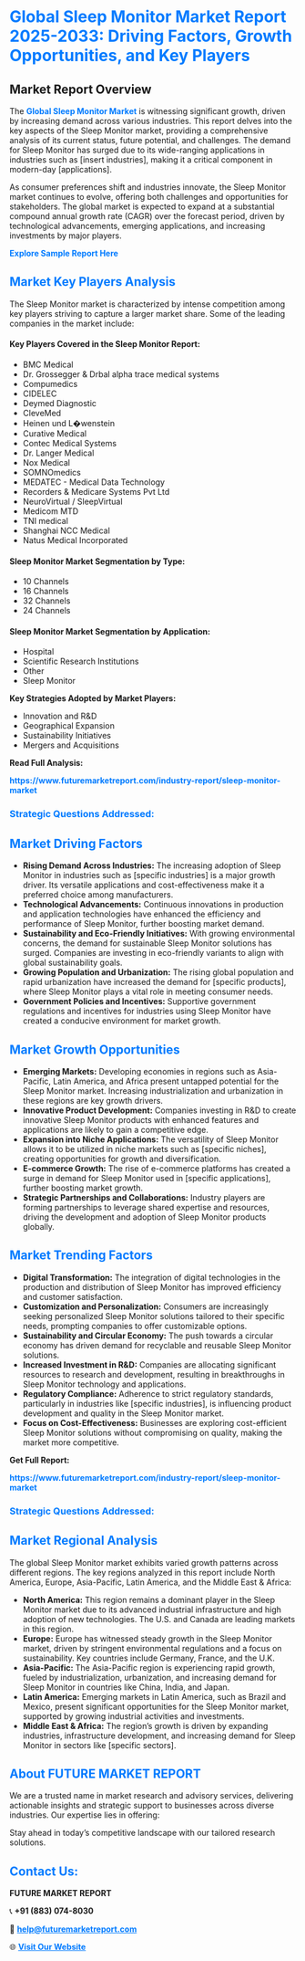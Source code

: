 <h1 style="color: #007BFF;">Global Sleep Monitor Market Report 2025-2033: Driving Factors, Growth Opportunities, and Key Players</h1>

<section id="overview">
<h2>Market Report Overview</h2>
<p>The <a href="https://www.futuremarketreport.com/industry-report/sleep-monitor-market" style="color: #007BFF; text-decoration: none;"><strong>Global Sleep Monitor Market</strong></a> is witnessing significant growth, driven by increasing demand across various industries. This report delves into the key aspects of the Sleep Monitor market, providing a comprehensive analysis of its current status, future potential, and challenges. The demand for Sleep Monitor has surged due to its wide-ranging applications in industries such as [insert industries], making it a critical component in modern-day [applications].</p>
<p>As consumer preferences shift and industries innovate, the Sleep Monitor market continues to evolve, offering both challenges and opportunities for stakeholders. The global market is expected to expand at a substantial compound annual growth rate (CAGR) over the forecast period, driven by technological advancements, emerging applications, and increasing investments by major players.</p>
</section>

<section id="overview">
<p><a href="https://www.futuremarketreport.com/request-sample/reportId=122947" style="color: #007BFF; text-decoration: none;"><strong>Explore Sample Report Here</strong></a></p>
</section>

<section id="key-players">
<h2 style="color: #007BFF;">Market Key Players Analysis</h2>
<p>The Sleep Monitor market is characterized by intense competition among key players striving to capture a larger market share. Some of the leading companies in the market include:</p>
<h4>Key Players Covered in the Sleep Monitor Report:</h4>
<ul><li>BMC Medical</li><li>Dr. Grossegger &amp; Drbal alpha trace medical systems</li><li>Compumedics</li><li>CIDELEC</li><li>Deymed Diagnostic</li><li>CleveMed</li><li>Heinen und L�wenstein</li><li>Curative Medical</li><li>Contec Medical Systems</li><li>Dr. Langer Medical</li><li>Nox Medical</li><li>SOMNOmedics</li><li>MEDATEC - Medical Data Technology</li><li>Recorders &amp; Medicare Systems Pvt Ltd</li><li>NeuroVirtual / SleepVirtual</li><li>Medicom MTD</li><li>TNI medical</li><li>Shanghai NCC Medical</li><li>Natus Medical Incorporated</li></ul>
<h4>Sleep Monitor Market Segmentation by Type:</h4>
<ul><li>10 Channels</li><li>16 Channels</li><li>32 Channels</li><li>24 Channels</li></ul>

<h4>Sleep Monitor Market Segmentation by Application:</h4>
<ul><li>Hospital</li><li>Scientific Research Institutions</li><li>Other</li><li>Sleep Monitor</li></ul>
<p><strong>Key Strategies Adopted by Market Players:</strong></p>
<ul>
<li>Innovation and R&D</li>
<li>Geographical Expansion</li>
<li>Sustainability Initiatives</li>
<li>Mergers and Acquisitions</li>
</ul>
</section>

<section>
<p><strong>Read Full Analysis: </strong></p><a href="https://www.futuremarketreport.com/industry-report/sleep-monitor-market" style="color: #007BFF; text-decoration: none;"><strong>https://www.futuremarketreport.com/industry-report/sleep-monitor-market</strong></a>
<h3 style="color: #007BFF;">Strategic Questions Addressed:</h3>
</section>

<section id="driving-factors">
<h2 style="color: #007BFF;">Market Driving Factors</h2>
<ul>
<li><strong>Rising Demand Across Industries:</strong> The increasing adoption of Sleep Monitor in industries such as [specific industries] is a major growth driver. Its versatile applications and cost-effectiveness make it a preferred choice among manufacturers.</li>
<li><strong>Technological Advancements:</strong> Continuous innovations in production and application technologies have enhanced the efficiency and performance of Sleep Monitor, further boosting market demand.</li>
<li><strong>Sustainability and Eco-Friendly Initiatives:</strong> With growing environmental concerns, the demand for sustainable Sleep Monitor solutions has surged. Companies are investing in eco-friendly variants to align with global sustainability goals.</li>
<li><strong>Growing Population and Urbanization:</strong> The rising global population and rapid urbanization have increased the demand for [specific products], where Sleep Monitor plays a vital role in meeting consumer needs.</li>
<li><strong>Government Policies and Incentives:</strong> Supportive government regulations and incentives for industries using Sleep Monitor have created a conducive environment for market growth.</li>
</ul>
</section>

<section id="growth-opportunities">
<h2 style="color: #007BFF;">Market Growth Opportunities</h2>
<ul>
<li><strong>Emerging Markets:</strong> Developing economies in regions such as Asia-Pacific, Latin America, and Africa present untapped potential for the Sleep Monitor market. Increasing industrialization and urbanization in these regions are key growth drivers.</li>
<li><strong>Innovative Product Development:</strong> Companies investing in R&D to create innovative Sleep Monitor products with enhanced features and applications are likely to gain a competitive edge.</li>
<li><strong>Expansion into Niche Applications:</strong> The versatility of Sleep Monitor allows it to be utilized in niche markets such as [specific niches], creating opportunities for growth and diversification.</li>
<li><strong>E-commerce Growth:</strong> The rise of e-commerce platforms has created a surge in demand for Sleep Monitor used in [specific applications], further boosting market growth.</li>
<li><strong>Strategic Partnerships and Collaborations:</strong> Industry players are forming partnerships to leverage shared expertise and resources, driving the development and adoption of Sleep Monitor products globally.</li>
</ul>
</section>

<section id="trending-factors">
<h2 style="color: #007BFF;">Market Trending Factors</h2>
<ul>
<li><strong>Digital Transformation:</strong> The integration of digital technologies in the production and distribution of Sleep Monitor has improved efficiency and customer satisfaction.</li>
<li><strong>Customization and Personalization:</strong> Consumers are increasingly seeking personalized Sleep Monitor solutions tailored to their specific needs, prompting companies to offer customizable options.</li>
<li><strong>Sustainability and Circular Economy:</strong> The push towards a circular economy has driven demand for recyclable and reusable Sleep Monitor solutions.</li>
<li><strong>Increased Investment in R&D:</strong> Companies are allocating significant resources to research and development, resulting in breakthroughs in Sleep Monitor technology and applications.</li>
<li><strong>Regulatory Compliance:</strong> Adherence to strict regulatory standards, particularly in industries like [specific industries], is influencing product development and quality in the Sleep Monitor market.</li>
<li><strong>Focus on Cost-Effectiveness:</strong> Businesses are exploring cost-efficient Sleep Monitor solutions without compromising on quality, making the market more competitive.</li>
</ul>
</section>

<section>
<p><strong>Get Full Report: </strong></p><a href="https://www.futuremarketreport.com/industry-report/sleep-monitor-market" style="color: #007BFF; text-decoration: none;"><strong>https://www.futuremarketreport.com/industry-report/sleep-monitor-market</strong></a>
<h3 style="color: #007BFF;">Strategic Questions Addressed:</h3>
</section>


<section id="regional-analysis">
<h2 style="color: #007BFF;">Market Regional Analysis</h2>
<p>The global Sleep Monitor market exhibits varied growth patterns across different regions. The key regions analyzed in this report include North America, Europe, Asia-Pacific, Latin America, and the Middle East & Africa:</p>
<ul>
<li><strong>North America:</strong> This region remains a dominant player in the Sleep Monitor market due to its advanced industrial infrastructure and high adoption of new technologies. The U.S. and Canada are leading markets in this region.</li>
<li><strong>Europe:</strong> Europe has witnessed steady growth in the Sleep Monitor market, driven by stringent environmental regulations and a focus on sustainability. Key countries include Germany, France, and the U.K.</li>
<li><strong>Asia-Pacific:</strong> The Asia-Pacific region is experiencing rapid growth, fueled by industrialization, urbanization, and increasing demand for Sleep Monitor in countries like China, India, and Japan.</li>
<li><strong>Latin America:</strong> Emerging markets in Latin America, such as Brazil and Mexico, present significant opportunities for the Sleep Monitor market, supported by growing industrial activities and investments.</li>
<li><strong>Middle East & Africa:</strong> The region’s growth is driven by expanding industries, infrastructure development, and increasing demand for Sleep Monitor in sectors like [specific sectors].</li>
</ul>
</section>

<footer>
<h2 style="color: #007BFF;">About FUTURE MARKET REPORT</h2>
<p>We are a trusted name in market research and advisory services, delivering actionable insights and strategic support to businesses across diverse industries. Our expertise lies in offering:</p>

<p>Stay ahead in today’s competitive landscape with our tailored research solutions.</p>

<h2 style="color: #007BFF;">Contact Us:</h2>
<p><strong>FUTURE MARKET REPORT</strong></p>
<p>📞 <strong>+91 (883) 074-8030</strong></p>
<p>📧 <strong><a href="mailto:help@futuremarketreport.com" style="color: #007BFF;">help@futuremarketreport.com</a></strong></p>
<p>🌐 <strong><a href="https://www.futuremarketreport.com/" style="color: #007BFF;">Visit Our Website</a></strong></p>
</footer>